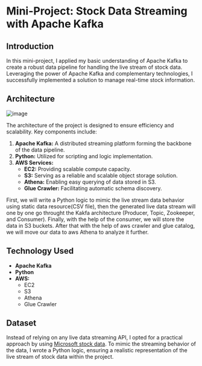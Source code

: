 # Mini-Project: Stock Data Streaming with Apache Kafka

## Introduction

In this mini-project, I applied my basic understanding of Apache Kafka to create a robust data pipeline for handling the live stream of stock data. Leveraging the power of Apache Kafka and complementary technologies, I successfully implemented a solution to manage real-time stock information.

## Architecture

![image](https://github.com/shyamal31/Stock-Data-pipeline-using-Apache-Kafka/assets/57554284/00f7290c-642f-40a8-89b0-1126bce4de8c)


The architecture of the project is designed to ensure efficiency and scalability. Key components include:

1. **Apache Kafka:** A distributed streaming platform forming the backbone of the data pipeline.
2. **Python:** Utilized for scripting and logic implementation.
3. **AWS Services:**
   - **EC2:** Providing scalable compute capacity.
   - **S3:** Serving as a reliable and scalable object storage solution.
   - **Athena:** Enabling easy querying of data stored in S3.
   - **Glue Crawler:** Facilitating automatic schema discovery.

First, we will write a Python logic to mimic the live stream data behavior using static data resource(CSV file), then the generated live data stream will one by one go throught the Kakfa architecture (Producer, Topic, Zookeeper, and Consumer). Finally, with the help of the consumer, we will store the data in S3 buckets. After that with the help of aws crawler and glue catalog, we will move our data to aws Athena to analyze it further. 


## Technology Used

- **Apache Kafka**
- **Python**
- **AWS:**
  - EC2
  - S3
  - Athena
  - Glue Crawler

## Dataset

Instead of relying on any live data streaming API, I opted for a practical approach by using [Microsoft stock data](https://finance.yahoo.com/quote/MSFT/history/?guccounter=1&guce_referrer=aHR0cHM6Ly93d3cuZ29vZ2xlLmNvbS8&guce_referrer_sig=AQAAADYx0aQsq-ieA8meNPH02KZOjS57qMczvgwrW46ZbEsOyT_pgp4nNLj_y__Ed0tHZ5ZtGRqUsQiJVGMRbfsj_dfMWTuRdIdlXuuFueHxuXSdb_J0TnzMjKRbBLr40TpEu2l2dmpxCRChLXEwAJd6KjupiveQrSt3AHsFxcC1-yex). To mimic the streaming behavior of the data, I wrote a Python logic, ensuring a realistic representation of the live stream of stock data within the project.
